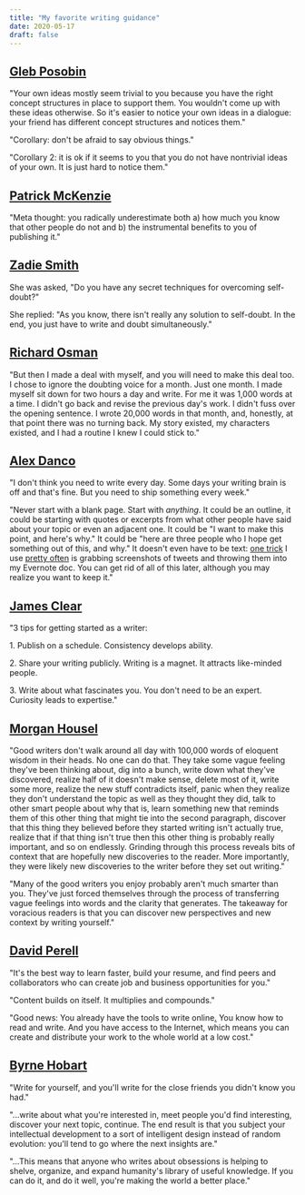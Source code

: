 ```yaml
---
title: "My favorite writing guidance"
date: 2020-05-17
draft: false
---
```


## [Gleb Posobin](https://threader.app/thread/1091156574993870849)

"Your own ideas mostly seem trivial to you because you have the right concept structures in place to support them. You wouldn't come up with these ideas otherwise. So it's easier to notice your own ideas in a dialogue: your friend has different concept structures and notices them."

"Corollary: don't be afraid to say obvious things."

"Corollary 2: it is ok if it seems to you that you do not have nontrivial ideas of your own. It is just hard to notice them."

## [Patrick McKenzie](https://twitter.com/patio11/status/936615043126370306)

"Meta thought: you radically underestimate both a) how much you know that other people do not and b) the instrumental benefits to you of publishing it."

## [Zadie Smith](https://www.theguardian.com/books/2018/jan/21/zadie-smith-you-ask-the-questions-self-doubt)

She was asked, "Do you have any secret techniques for overcoming self-doubt?"

She replied: "As you know, there isn't really any solution to self-doubt. In the end, you just have to write and doubt simultaneously."

## [Richard Osman](https://www.theguardian.com/books/2020/may/02/struggling-to-read-or-write-how-to-be-creative-in-lockdown)

"But then I made a deal with myself, and you will need to make this deal too. I chose to ignore the doubting voice for a month. Just one month. I made myself sit down for two hours a day and write. For me it was 1,000 words at a time. I didn't go back and revise the previous day's work. I didn't fuss over the opening sentence. I wrote 20,000 words in that month, and, honestly, at that point there was no turning back. My story existed, my characters existed, and I had a routine I knew I could stick to."

## [Alex Danco](https://alexdanco.com/2019/10/05/five-writing-tips/)

"I don't think you need to write every day. Some days your writing brain is off and that's fine. But you need to ship something every week."

"Never start with a blank page. Start with _anything_. It could be an outline, it could be starting with quotes or excerpts from what other people have said about your topic or even an adjacent one. It could be "I want to make this point, and here's why." It could be "here are three people who I hope get something out of this, and why." It doesn't even have to be text: [one trick](http://email.mg2.substack.com/c/eJwlUMuOwyAQ-5pya8SzDQcOXUX9jYjAJEUlEAHpbv5-IZUQM3isMbbRBZaYDrXFXNCeIY3OKsL4TQhkFbekFz1yeZwTwKqdVyXtgLZ98s7o4mJo_P5GGXopgbEBexezpFzftWEYwzRzZmiv5cxn1ERGvVsHwYCCD6QjBkBevUrZ8oU9LvRZj_bwZ3UwsTNxrW-KiawFi3a1zsT4dmG56nzV1_rnjzNQYeRUoxKMb4RjIUhHumEYnj9YCkHvg2BPeeF4XWiX9ykXbd5NASWV9-B8l3TsJKuMpTk9R9XoWOta5-UYIejJg_1mUL6ZnZ7KsYEK8Js9lALpC55B9oxIVNVsrDuDOm39A44Lezg) I use [pretty often](http://email.mg2.substack.com/c/eJwlkMGOhCAMhp9muGlAwMEDh92YeQ2DUGfIIrhQd9e3X3SSpg1t-dt-1iA8Uz70lgqSvUCevNOMi15K4rRwTElFfJmWDLAaHzTmHci2z8Fbgz7Fs1_1HScvTRcmZqaG--Isu_ecCymMUlIoNShme3IOmczuPEQLGn4gHykCCfqFuJUb_7h1j2omwJ8z0abWprW-O8qGGujpOlldBFyC_2uqnj93MKEp1mTr8WhMdA2-oMngmu8dIJYmGwv1F_H6VGKU9kxQKVnL2nEcH590kLK7j5I_hpug67Nryz4XNPbrXIBkXfboQ5tNagdeO54niKtUOUw1rrWOxwTRzAHcGxG-kV4n47GBjvBbAiBCficvzoqzgdRpLlXNqK-r_wETxoYk) is grabbing screenshots of tweets and throwing them into my Evernote doc. You can get rid of all of this later, although you may realize you want to keep it."

## [James Clear](https://jamesclear.com/3-2-1/january-16-2020)

"3 tips for getting started as a writer:

1\. Publish on a schedule. Consistency develops ability.

2\. Share your writing publicly. Writing is a magnet. It attracts like-minded people.

3\. Write about what fascinates you. You don't need to be an expert. Curiosity leads to expertise."

## [Morgan Housel](https://www.collaborativefund.com/blog/selfish-writing/)

"Good writers don't walk around all day with 100,000 words of eloquent wisdom in their heads. No one can do that. They take some vague feeling they've been thinking about, dig into a bunch, write down what they've discovered, realize half of it doesn't make sense, delete most of it, write some more, realize the new stuff contradicts itself, panic when they realize they don't understand the topic as well as they thought they did, talk to other smart people about why that is, learn something new that reminds them of this other thing that might tie into the second paragraph, discover that this thing they believed before they started writing isn't actually true, realize that if that thing isn't true then this other thing is probably really important, and so on endlessly. Grinding through this process reveals bits of context that are hopefully new discoveries to the reader. More importantly, they were likely new discoveries to the writer before they set out writing."

"Many of the good writers you enjoy probably aren't much smarter than you. They've just forced themselves through the process of transferring vague feelings into words and the clarity that generates. The takeaway for voracious readers is that you can discover new perspectives and new context by writing yourself."

## [David Perell](https://www.perell.com/blog/the-ultimate-guide-to-writing-online)

"It's the best way to learn faster, build your resume, and find peers and collaborators who can create job and business opportunities for you."

"Content builds on itself. It multiplies and compounds."

"Good news: You already have the tools to write online[.](https://www.writeofpassage.school/) You know how to read and write. And you have access to the Internet, which means you can create and distribute your work to the whole world at a low cost."

## [Byrne Hobart](https://marker.medium.com/the-marker-guide-to-content-marketing-for-non-hucksters-e0572916e217)

"Write for yourself, and you'll write for the close friends you didn't know you had."

"...write about what you're interested in, meet people you'd find interesting, discover your next topic, continue. The end result is that you subject your intellectual development to a sort of intelligent design instead of random evolution: you'll tend to go where the next insights are."

"...This means that anyone who writes about obsessions is helping to shelve, organize, and expand humanity's library of useful knowledge. If you can do it, and do it well, you're making the world a better place."
